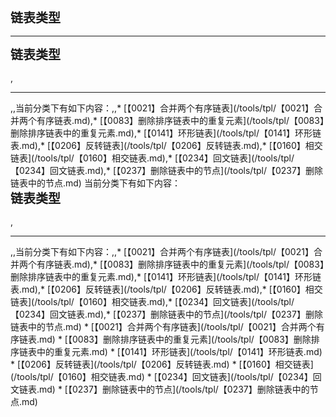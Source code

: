 <div style="font-size: 20px; margin-bottom: 15px; font-weight: bold;">链表类型</div>
<hr style="height: 1px; margin: 1em 0px;" />
<div style="font-size: 20px; margin-bottom: 15px; font-weight: bold;">链表类型</div>,<hr style="height: 1px; margin: 1em 0px;" />,,当前分类下有如下内容：,,* [【0021】合并两个有序链表](/tools/tpl/【0021】合并两个有序链表.md),* [【0083】删除排序链表中的重复元素](/tools/tpl/【0083】删除排序链表中的重复元素.md),* [【0141】环形链表](/tools/tpl/【0141】环形链表.md),* [【0206】反转链表](/tools/tpl/【0206】反转链表.md),* [【0160】相交链表](/tools/tpl/【0160】相交链表.md),* [【0234】回文链表](/tools/tpl/【0234】回文链表.md),* [【0237】删除链表中的节点](/tools/tpl/【0237】删除链表中的节点.md)
当前分类下有如下内容：
<div style="font-size: 20px; margin-bottom: 15px; font-weight: bold;">链表类型</div>,<hr style="height: 1px; margin: 1em 0px;" />,,当前分类下有如下内容：,,* [【0021】合并两个有序链表](/tools/tpl/【0021】合并两个有序链表.md),* [【0083】删除排序链表中的重复元素](/tools/tpl/【0083】删除排序链表中的重复元素.md),* [【0141】环形链表](/tools/tpl/【0141】环形链表.md),* [【0206】反转链表](/tools/tpl/【0206】反转链表.md),* [【0160】相交链表](/tools/tpl/【0160】相交链表.md),* [【0234】回文链表](/tools/tpl/【0234】回文链表.md),* [【0237】删除链表中的节点](/tools/tpl/【0237】删除链表中的节点.md)
* [【0021】合并两个有序链表](/tools/tpl/【0021】合并两个有序链表.md)
* [【0083】删除排序链表中的重复元素](/tools/tpl/【0083】删除排序链表中的重复元素.md)
* [【0141】环形链表](/tools/tpl/【0141】环形链表.md)
* [【0206】反转链表](/tools/tpl/【0206】反转链表.md)
* [【0160】相交链表](/tools/tpl/【0160】相交链表.md)
* [【0234】回文链表](/tools/tpl/【0234】回文链表.md)
* [【0237】删除链表中的节点](/tools/tpl/【0237】删除链表中的节点.md)